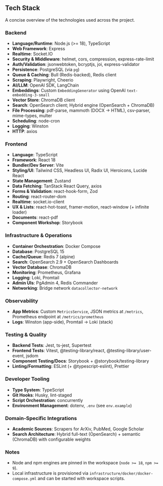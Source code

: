 ## Tech Stack

A concise overview of the technologies used across the project.

### Backend
- **Language/Runtime**: Node.js (>= 18), TypeScript
- **Web Framework**: Express
- **Realtime**: Socket.IO
- **Security & Middleware**: helmet, cors, compression, express-rate-limit
- **Auth/Validation**: jsonwebtoken, bcryptjs, joi, express-validator
- **Persistence**: PostgreSQL (via `pg`)
- **Queue & Caching**: Bull (Redis-backed), Redis client
- **Scraping**: Playwright, Cheerio
- **AI/LLM**: OpenAI SDK, LangChain
- **Embeddings**: Custom `EmbeddingGenerator` using OpenAI `text-embedding-3-small`
- **Vector Store**: ChromaDB client
- **Search**: OpenSearch client; Hybrid engine (OpenSearch + ChromaDB)
- **File Processing**: pdf-parse, mammoth (DOCX → HTML), csv-parser, mime-types, multer
- **Scheduling**: node-cron
- **Logging**: Winston
- **HTTP**: axios

### Frontend
- **Language**: TypeScript
- **Framework**: React 18
- **Bundler/Dev Server**: Vite
- **Styling/UI**: Tailwind CSS, Headless UI, Radix UI, Heroicons, Lucide React
- **State Management**: Zustand
- **Data Fetching**: TanStack React Query, axios
- **Forms & Validation**: react-hook-form, Zod
- **Routing**: react-router-dom
- **Realtime**: socket.io-client
- **UX & Lists**: react-hot-toast, framer-motion, react-window (+ infinite loader)
- **Documents**: react-pdf
- **Component Workshop**: Storybook

### Infrastructure & Operations
- **Container Orchestration**: Docker Compose
- **Database**: PostgreSQL 15
- **Cache/Queue**: Redis 7 (alpine)
- **Search**: OpenSearch 2.9 + OpenSearch Dashboards
- **Vector Database**: ChromaDB
- **Monitoring**: Prometheus, Grafana
- **Logging**: Loki, Promtail
- **Admin UIs**: PgAdmin 4, Redis Commander
- **Networking**: Bridge network `datacollector-network`

### Observability
- **App Metrics**: Custom `MetricsService`, JSON metrics at `/metrics`, Prometheus endpoint at `/metrics/prometheus`
- **Logs**: Winston (app-side), Promtail → Loki (stack)

### Testing & Quality
- **Backend Tests**: Jest, ts-jest, Supertest
- **Frontend Tests**: Vitest, @testing-library/react, @testing-library/user-event, jsdom
- **Component Testing/Docs**: Storybook + @storybook/testing-library
- **Linting/Formatting**: ESLint (+ @typescript-eslint), Prettier

### Developer Tooling
- **Type System**: TypeScript
- **Git Hooks**: Husky, lint-staged
- **Script Orchestration**: concurrently
- **Environment Management**: dotenv, `.env` (see `env.example`)

### Domain-Specific Integrations
- **Academic Sources**: Scrapers for ArXiv, PubMed, Google Scholar
- **Search Architecture**: Hybrid full-text (OpenSearch) + semantic (ChromaDB) with configurable weights

### Notes
- Node and npm engines are pinned in the workspace (`node >= 18`, `npm >= 9`).
- Local infrastructure is provisioned via `infrastructure/docker/docker-compose.yml` and can be started with workspace scripts.



